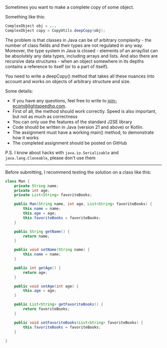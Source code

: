Sometimes you want to make a complete copy of some object.

Something like this:

```java
ComplexObject obj = ...
ComplexObject copy = CopyUtils.deepCopy(obj);
```

The problem is that classes in Java can be of arbitrary complexity - the number of class fields and their types are not regulated in any way.
Moreover, the type system in Java is closed - elements of an array/list can be absolutely any data types, including arrays and lists.
And also there are recursive data structures - when an object somewhere in its depths contains a reference to itself (or to a part of itself).

You need to write a deepCopy() method that takes all these nuances into account and works on objects of arbitrary structure and size.

Some details:
- If you have any questions, feel free to write to join-ecom@lightspeedhq.com.
- First of all, the method should work correctly. Speed is also important, but not as much as correctness
- You can only use the features of the standard J2SE library
- Code should be written in Java (version 21 and above) or Kotlin.
- The assignment must have a working main() method, to demonstrate how it works
- The completed assignment should be posted on GitHub

P.S. I know about hacks with `java.io.Serializable` and `java.lang.Cloneable`, please don't use them

---
Before submitting, I recommend testing the solution on a class like this:
```java
class Man {
	private String name;
	private int age;
	private List<String> favoriteBooks;

	public Man(String name, int age, List<String> favoriteBooks) {
		this.name = name;
		this.age = age;
		this.favoriteBooks = favoriteBooks;
	}

	public String getName() {
		return name;
	}

	public void setName(String name) {
		this.name = name;
	}

	public int getAge() {
		return age;
	}

	public void setAge(int age) {
		this.age = age;
	}

	public List<String> getFavoriteBooks() {
		return favoriteBooks;
	}

	public void setFavoriteBooks(List<String> favoriteBooks) {
		this.favoriteBooks = favoriteBooks;
	}
	
}
```

